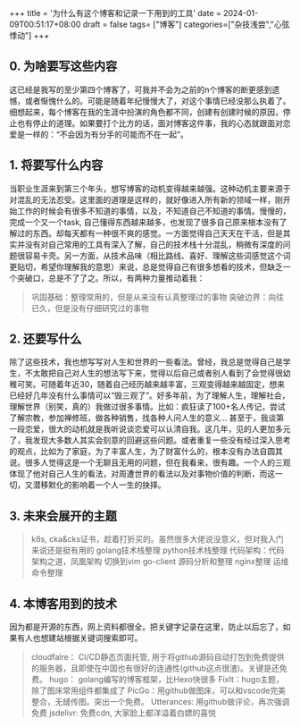 +++
title =  '为什么有这个博客和记录一下用到的工具'
date = 2024-01-09T00:51:17+08:00
draft = false
tags= ["博客"]
categories=["杂技浅尝","心弦悸动"]
+++

## 0. 为啥要写这些内容
这已经是我写的至少第四个博客了，可我并不会为之前的n个博客的断更感到遗憾，或者惭愧什么的。可能是随着年纪慢慢大了，对这个事情已经没那么执着了。细想起来，每个博客在我的生涯中扮演的角色都不同，创建有创建时候的原因，停止也有停止的道理。如果要打个比方的话，面对博客这件事，我的心态就跟面对恋爱是一样的：“不会因为有分手的可能而不在一起”。

## 1. 将要写什么内容
当职业生涯来到第三个年头，想写博客的动机变得越来越强。这种动机主要来源于对混乱的无法忍受。这里面的道理是这样的，就好像进入所有新的领域一样，刚开始工作的时候会有很多不知道的事情，以及，不知道自己不知道的事情。慢慢的，完成一个又一个task, 自己懂得东西越来越多，也发现了很多自己原来根本没有了解过的东西。却每天都有一种很不爽的感觉。一方面觉得自己天天在干活，但是其实并没有对自己常用的工具有深入了解，自己的技术栈十分混乱，稍微有深度的问题很容易卡壳。另一方面，从技术品味（相比路线、喜好、理解这些词感觉这个词更贴切，希望你理解我的意思）来说，总是觉得自己有很多想看的技术，但缺乏一个突破口，总是不了了之。所以，有两种力量推动着我：
> 巩固基础：整理常用的，但是从来没有认真整理过的事物
> 突破边界：向往已久，但是没有仔细研究过的事物

## 2. 还要写什么
除了这些技术，我也想写写对人生和世界的一些看法。曾经，我总是觉得自己是学生，不太敢把自己对人生的想法写下来，觉得以后自己或者别人看到了会觉得很幼稚可笑。可随着年近30，随着自己经历越来越丰富，三观变得越来越固定，想来已经好几年没有什么事情可以“毁三观了”。好多年前，为了理解人生，理解社会，理解世界（别笑，真的）我做过很多事情。比如：疯狂读了100+名人传记，尝试了解宗教，参加禅修班，做各种销售，找各种人问人生的意义... 甚至于，我谈第一段恋爱，很大的动机就是我听说谈恋爱可以认清自我。这几年，见的人更加多元了，我发现大多数人其实会刻意的回避这些问题。或者重复一些没有经过深入思考的观点，比如为了家庭，为了丰富人生，为了财富什么的，根本没有办法自圆其说。很多人觉得这是一个无聊且无用的问题，但在我看来，很有趣。一个人的三观体现了他对自己人生的看法，对周遭世界的看法以及对事物价值的判断，而这一切，又潜移默化的影响着一个人一生的抉择。

## 3. 未来会展开的主题
> k8s, cka&cks证书，趁着打折买的。虽然很多大佬说没意义，但对我入门来说还是挺有用的
> golang技术栈整理
> python技术栈整理
> 代码架构：代码架构之道，凤凰架构
> 切换到vim
> go-client 源码分析和整理
> nginx整理
> 运维命令整理

## 4. 本博客用到的技术
因为都是开源的东西，网上资料都很全。把关键字记录在这里，防止以后忘了，如果有人也想建站根据关键词搜索即可。
> cloudfalre： CI/CD静态页面托管, 用于将github源码自动打包到免费提供的服务器，且即使在中国也有很好的连通性(github这点很渣)。关键是还免费。
> hugo： golang编写的博客框架，比Hexo快很多
> FixIt：hugo主题，除了图床常用组件都集成了
> PicGo：用github做图床，可以和vscode完美整合，无缝传图。突出一个免费。
> Utterances: 用github做评论，再次强调免费
> jsdelivr: 免费cdn, 大家脸上都洋溢着白嫖的喜悦 